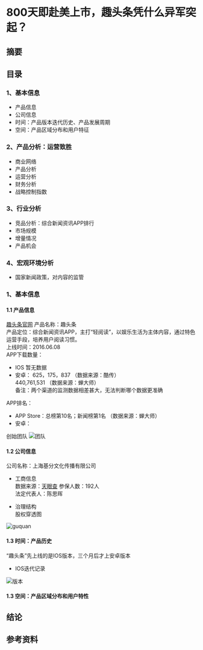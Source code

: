 # 800天即赴美上市，趣头条凭什么异军突起？

## 摘要

## 目录

### 1、基本信息<br>
- 产品信息<br>
- 公司信息<br>
- 时间：产品版本迭代历史、产品发展周期<br>
- 空间：产品区域分布和用户特征<br>

### 2、产品分析：运营致胜<br>
- 商业网络
- 产品分析
- 运营分析
- 财务分析
- 战略控制指数

### 3、行业分析<br>
- 竞品分析：综合新闻资讯APP排行
- 市场规模
- 增量情况
- 产品机会

### 4、宏观环境分析<br>
- 国家新闻政策，对内容的监管

### 1、基本信息

#### 1.1 产品信息<br>

[趣头条官网](https://www.qutoutiao.net/index.html)
产品名称：趣头条<br>
产品定位：综合新闻资讯APP，主打“轻阅读”，以娱乐生活为主体内容，通过特色运营手段，培养用户阅读习惯。<br>
上线时间：2016.06.08<br>
APP下载数量：
- IOS 暂无数据 
- 安卓：
625，175，837 （数据来源：酷传）<br>
440,761,531 （数据来源：蝉大师）<br> 
备注：两个渠道的监测数据相差甚大，无法判断哪个数据更准确<br>

APP排名：
- APP Store：总榜第10名；新闻榜第1名 （数据来源：蝉大师）<br> 
- 安卓：

创始团队
![团队](https://www.z4a.net/images/2018/11/11/11.jpg)



#### 1.2 公司信息

公司名称：上海基分文化传播有限公司

- 工商信息<br>
数据来源：[天眼查](https://www.tianyancha.com/company/538348036?useraction=equity)
参保人数：192人<br>
法定代表人：陈思晖<br>

- 治理结构<br>
股权穿透图<br>

![guquan](https://github.com/xunyun/Lower-tier_Cities_in_China/blob/master/picture/16811541886845_.pic_hd.jpg)


#### 1.3 时间：产品历史

“趣头条”先上线的是IOS版本，三个月后才上安卓版本<br>

- IOS迭代记录

![版本](https://github.com/xunyun/Lower-tier_Cities_in_China/blob/master/picture/16821541890169_.pic_hd.jpg)


#### 1.3 空间：产品区域分布和用户特性










## 结论

## 参考资料



